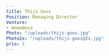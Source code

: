 ```yaml
---
title: Thijs Goos
Position: Managing Director
Venture:
- HomeDeco
Photo: "/uploads/thijs-goos.jpg"
Photo2x: "/uploads/thijs-goos@2x.jpg"
prio: 1
---
```


